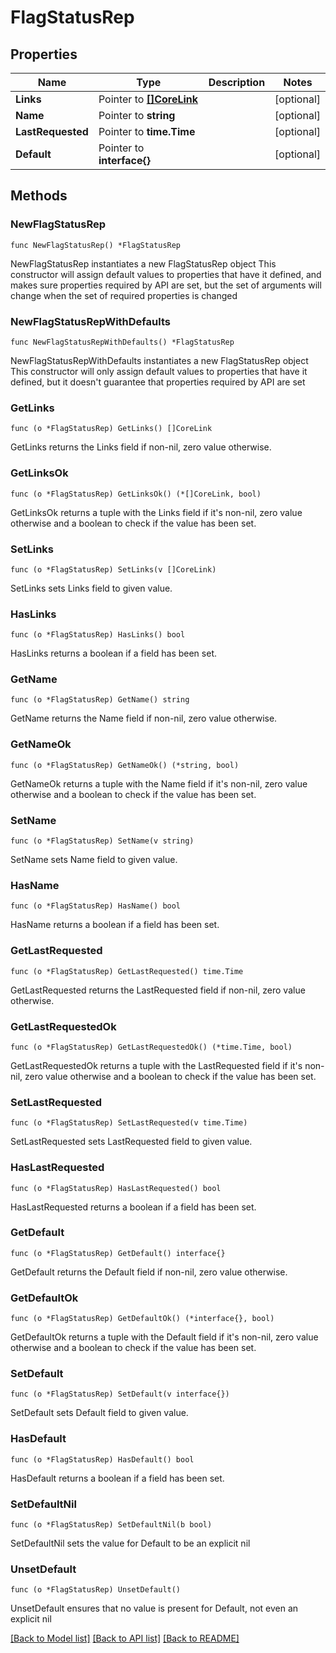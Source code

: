 # FlagStatusRep

## Properties

Name | Type | Description | Notes
------------ | ------------- | ------------- | -------------
**Links** | Pointer to [**[]CoreLink**](CoreLink.md) |  | [optional] 
**Name** | Pointer to **string** |  | [optional] 
**LastRequested** | Pointer to **time.Time** |  | [optional] 
**Default** | Pointer to **interface{}** |  | [optional] 

## Methods

### NewFlagStatusRep

`func NewFlagStatusRep() *FlagStatusRep`

NewFlagStatusRep instantiates a new FlagStatusRep object
This constructor will assign default values to properties that have it defined,
and makes sure properties required by API are set, but the set of arguments
will change when the set of required properties is changed

### NewFlagStatusRepWithDefaults

`func NewFlagStatusRepWithDefaults() *FlagStatusRep`

NewFlagStatusRepWithDefaults instantiates a new FlagStatusRep object
This constructor will only assign default values to properties that have it defined,
but it doesn't guarantee that properties required by API are set

### GetLinks

`func (o *FlagStatusRep) GetLinks() []CoreLink`

GetLinks returns the Links field if non-nil, zero value otherwise.

### GetLinksOk

`func (o *FlagStatusRep) GetLinksOk() (*[]CoreLink, bool)`

GetLinksOk returns a tuple with the Links field if it's non-nil, zero value otherwise
and a boolean to check if the value has been set.

### SetLinks

`func (o *FlagStatusRep) SetLinks(v []CoreLink)`

SetLinks sets Links field to given value.

### HasLinks

`func (o *FlagStatusRep) HasLinks() bool`

HasLinks returns a boolean if a field has been set.

### GetName

`func (o *FlagStatusRep) GetName() string`

GetName returns the Name field if non-nil, zero value otherwise.

### GetNameOk

`func (o *FlagStatusRep) GetNameOk() (*string, bool)`

GetNameOk returns a tuple with the Name field if it's non-nil, zero value otherwise
and a boolean to check if the value has been set.

### SetName

`func (o *FlagStatusRep) SetName(v string)`

SetName sets Name field to given value.

### HasName

`func (o *FlagStatusRep) HasName() bool`

HasName returns a boolean if a field has been set.

### GetLastRequested

`func (o *FlagStatusRep) GetLastRequested() time.Time`

GetLastRequested returns the LastRequested field if non-nil, zero value otherwise.

### GetLastRequestedOk

`func (o *FlagStatusRep) GetLastRequestedOk() (*time.Time, bool)`

GetLastRequestedOk returns a tuple with the LastRequested field if it's non-nil, zero value otherwise
and a boolean to check if the value has been set.

### SetLastRequested

`func (o *FlagStatusRep) SetLastRequested(v time.Time)`

SetLastRequested sets LastRequested field to given value.

### HasLastRequested

`func (o *FlagStatusRep) HasLastRequested() bool`

HasLastRequested returns a boolean if a field has been set.

### GetDefault

`func (o *FlagStatusRep) GetDefault() interface{}`

GetDefault returns the Default field if non-nil, zero value otherwise.

### GetDefaultOk

`func (o *FlagStatusRep) GetDefaultOk() (*interface{}, bool)`

GetDefaultOk returns a tuple with the Default field if it's non-nil, zero value otherwise
and a boolean to check if the value has been set.

### SetDefault

`func (o *FlagStatusRep) SetDefault(v interface{})`

SetDefault sets Default field to given value.

### HasDefault

`func (o *FlagStatusRep) HasDefault() bool`

HasDefault returns a boolean if a field has been set.

### SetDefaultNil

`func (o *FlagStatusRep) SetDefaultNil(b bool)`

 SetDefaultNil sets the value for Default to be an explicit nil

### UnsetDefault
`func (o *FlagStatusRep) UnsetDefault()`

UnsetDefault ensures that no value is present for Default, not even an explicit nil

[[Back to Model list]](../README.md#documentation-for-models) [[Back to API list]](../README.md#documentation-for-api-endpoints) [[Back to README]](../README.md)


